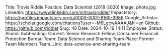 Title: Travis Riddle
Position: Data Scientist (2018-2020)
Image: photo.jpg
LinkedIn: https://www.linkedin.com/in/travisriddle/
Impactstory: https://profiles.impactstory.org/u/0000-0001-8160-3986
Google_Scholar: https://scholar.google.com/citations?user=-M6LgcwAAAAJ&hl=en
Github: https://github.com/riddlet
Slug: 46
Date: 2024-10-19 14:11
Employee_Status: Alumni
Subheading: Current: Senior Research Fellow, Consumer Financial Protection Bureau
Team: Data Science and Sharing Team
Place: Former Team Members
Team_Link: data-science-and-sharing-team